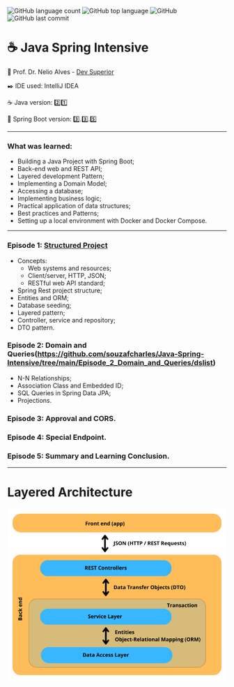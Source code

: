 ![GitHub language count](https://img.shields.io/github/languages/count/souzafcharles/Java-Spring-Intensive)
![GitHub top language](https://img.shields.io/github/languages/top/souzafcharles/Java-Spring-Intensive)
![GitHub](https://img.shields.io/github/license/souzafcharles/Java-Spring-Intensive)
![GitHub last commit](https://img.shields.io/github/last-commit/souzafcharles/Java-Spring-Intensive)


# :coffee: Java Spring Intensive

:triangular_flag_on_post: Prof. Dr. Nelio Alves - [Dev Superior](https://devsuperior.com.br)

:black_nib: IDE used: IntelliJ IDEA

:coffee: Java version: 2️⃣1️⃣

:leaves: Spring Boot version: 3️⃣.3️⃣.5️⃣

---
### What was learned:
- Building a Java Project with Spring Boot;
- Back-end web and REST API;
- Layered development Pattern;
- Implementing a Domain Model;
- Accessing a database;
- Implementing business logic;
- Practical application of data structures;
- Best practices and Patterns;
- Setting up a local environment with Docker and Docker Compose.
 
---

### Episode 1: [Structured Project](https://github.com/souzafcharles/Java-Spring-Intensive/tree/main/Episode_1_Structured_Project/dslist)
- Concepts:
   - Web systems and resources;
   - Client/server, HTTP, JSON;
   - RESTful web API standard;
- Spring Rest project structure;
- Entities and ORM;
- Database seeding;
- Layered pattern;
- Controller, service and repository;
- DTO pattern.

### Episode 2: Domain and Queries(https://github.com/souzafcharles/Java-Spring-Intensive/tree/main/Episode_2_Domain_and_Queries/dslist)
- N-N Relationships; 
- Association Class and Embedded ID; 
- SQL Queries in Spring Data JPA; 
- Projections.

### Episode 3: Approval and CORS.
### Episode 4: Special Endpoint.
### Episode 5: Summary and Learning Conclusion.

---

# Layered Architecture
![Layered Architecture](https://github.com/souzafcharles/Java-Spring-Intensive/blob/main/layered_architecture.png)
